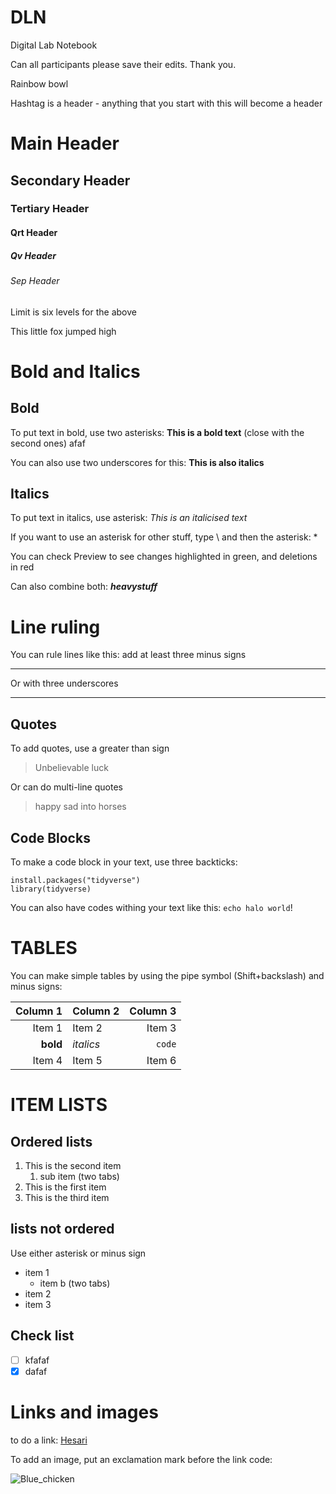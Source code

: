 # DLN
Digital Lab Notebook

Can all participants please save their edits. Thank you.

Rainbow bowl

Hashtag is a header - anything that you start with this will become a header

# Main Header

## Secondary Header

### Tertiary Header

#### Qrt Header

##### Qv Header

###### Sep Header

Limit is six levels for the above

This little fox jumped high

# Bold and Italics

## Bold
To put text in bold, use two asterisks: **This is a bold text** (close with the second ones) afaf

You can also use two underscores for this: __This is also italics__

## Italics
To put text in italics, use asterisk: *This is an italicised text*

If you want to use an asterisk for other stuff, type \ and then the asterisk: \*

You can check Preview to see changes highlighted in green, and deletions in red

Can also combine both: **_heavystuff_**

# Line ruling #
You can rule lines like this: add at least three minus signs

----

Or with three underscores

____ 

## Quotes

To add quotes, use a greater than sign
> Unbelievable luck

Or can do multi-line quotes
>happy
> sad
> into
> horses

## Code Blocks

To make a code block in your text, use three backticks:
```
install.packages("tidyverse")
library(tidyverse)
```

You can also have codes withing your text like this: `echo halo world`!

# TABLES

You can make simple tables by using the pipe symbol (Shift+backslash) and minus signs:

|Column 1|Column 2|Column 3|
|-------:|:-------|-------:|
|Item 1|Item 2|Item 3|
|**bold**|*italics*|`code`|
|Item 4|Item 5|Item 6||


# ITEM LISTS

## Ordered lists

1. This is the second item
    1. sub item (two tabs)
2. This is the first item
3. This is the third item

## lists not ordered
Use either asterisk or minus sign
* item 1
    * item b (two tabs)
* item 2
* item 3

## Check list
- [ ] kfafaf
- [x] dafaf

# Links and images
to do a link: [Hesari](http://www.hs.fi)

To add an image, put an exclamation mark before the link code: 

![Blue_chicken](http://www.tiritirimatangi.org.nz/images/Birds/Takahe.jpg)
